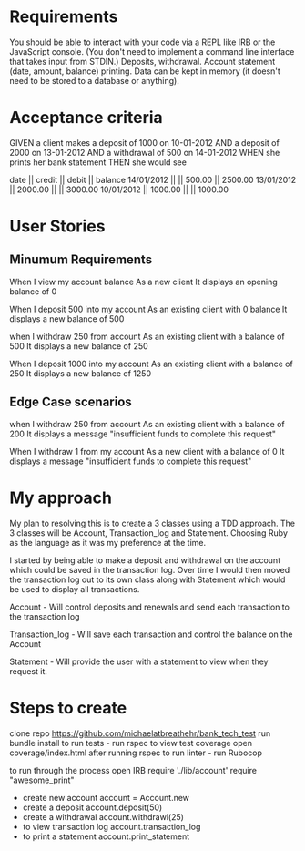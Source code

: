 # Requirements

You should be able to interact with your code via a REPL like IRB or the JavaScript console. (You don't need to implement a command line interface that takes input from STDIN.)
Deposits, withdrawal.
Account statement (date, amount, balance) printing.
Data can be kept in memory (it doesn't need to be stored to a database or anything).

# Acceptance criteria
GIVEN a client makes a deposit of 1000 on 10-01-2012
AND a deposit of 2000 on 13-01-2012
AND a withdrawal of 500 on 14-01-2012
WHEN she prints her bank statement
THEN she would see

date || credit || debit || balance
14/01/2012 || || 500.00 || 2500.00
13/01/2012 || 2000.00 || || 3000.00
10/01/2012 || 1000.00 || || 1000.00


# User Stories

Minumum Requirements
--------------------

When I view my account balance
As a new client
It displays an opening balance of 0

When I deposit 500 into my account
As an existing client with 0 balance
It displays a new balance of 500

when I withdraw 250 from account
As an existing client with a balance of 500
It displays a new balance of 250

When I deposit 1000 into my account
As an existing client with a balance of 250
It displays a new balance of 1250

Edge Case scenarios
---------------------

when I withdraw 250 from account
As an existing client with a balance of 200
It displays a message "insufficient funds to complete this request"

When I withdraw 1 from my account
As a new client with a balance of 0
It displays a message "insufficient funds to complete this request"

# My approach

My plan to resolving this is to create a 3 classes using a TDD approach.  The 3
classes will be Account, Transaction_log and Statement.  Choosing Ruby as the
language as it was my preference at the time.

I started by being able to make a deposit and withdrawal on the account which
could be saved in the transaction log.  Over time I would then moved the
transaction log out to its own class along with Statement which would be used
to display all transactions.

Account - Will control deposits and renewals and send each transaction to the
transaction log

Transaction_log - Will save each transaction and control the balance on the
Account

Statement - Will provide the user with a statement to view when they request it.

# Steps to create

clone repo https://github.com/michaelatbreathehr/bank_tech_test
run bundle install
to run tests - run rspec
to view test coverage open coverage/index.html after running rspec
to run linter - run Rubocop

to run through the process
open IRB
require './lib/account'
require "awesome_print"
* create new account
account = Account.new
* create a deposit
account.deposit(50)
* create a withdrawal
account.withdrawl(25)
* to view transaction log
account.transaction_log
* to print a statement
account.print_statement
